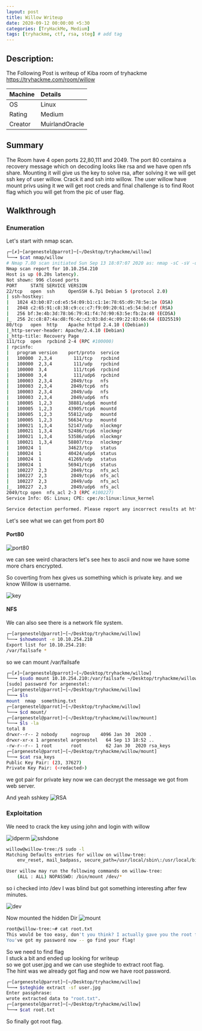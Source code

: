 ```yaml
---
layout: post
title: Willow Writeup
date: 2020-09-12 00:00:00 +5:30
categories: [TryHackMe, Medium]
tags: [tryhackme, ctf, rsa, steg] # add tag
---
```


## Description:

The Following Post is writeup of Kiba room of tryhackme <https://tryhackme.com/room/willow>

|Machine|Details
|:---|:--
|OS | Linux
|Rating | Medium
|Creator | MuirlandOracle

## Summary

  The Room have 4 open ports 22,80,111 and 2049. The port 80 contains a recovery message which on
  decoding looks like rsa and we have open nfs share. Mounting it will give us the key to solve rsa,
  after solving it we will get ssh key of user willow. Crack it and ssh into willow.
  The user willow have mount privs using it we will get root creds and final challenge is to find Root flag which you will get from the pic of user flag.

## Walkthrough

### Enumeration

Let's start with nmap scan.

```bash
┌─[✗]─[argenestel@parrot]─[~/Desktop/tryhackme/willow]
└──╼ $cat nmap/willow
# Nmap 7.80 scan initiated Sun Sep 13 18:07:07 2020 as: nmap -sC -sV -oN nmap/willow 10.10.254.210
Nmap scan report for 10.10.254.210
Host is up (0.20s latency).
Not shown: 996 closed ports
PORT     STATE SERVICE VERSION
22/tcp   open  ssh     OpenSSH 6.7p1 Debian 5 (protocol 2.0)
| ssh-hostkey:
|   1024 43:b0:87:cd:e5:54:09:b1:c1:1e:78:65:d9:78:5e:1e (DSA)
|   2048 c2:65:91:c8:38:c9:cc:c7:f9:09:20:61:e5:54:bd:cf (RSA)
|   256 bf:3e:4b:3d:78:b6:79:41:f4:7d:90:63:5e:fb:2a:40 (ECDSA)
|_  256 2c:c8:87:4a:d8:f6:4c:c3:03:8d:4c:09:22:83:66:64 (ED25519)
80/tcp   open  http    Apache httpd 2.4.10 ((Debian))
|_http-server-header: Apache/2.4.10 (Debian)
|_http-title: Recovery Page
111/tcp  open  rpcbind 2-4 (RPC #100000)
| rpcinfo:
|   program version    port/proto  service
|   100000  2,3,4        111/tcp   rpcbind
|   100000  2,3,4        111/udp   rpcbind
|   100000  3,4          111/tcp6  rpcbind
|   100000  3,4          111/udp6  rpcbind
|   100003  2,3,4       2049/tcp   nfs
|   100003  2,3,4       2049/tcp6  nfs
|   100003  2,3,4       2049/udp   nfs
|   100003  2,3,4       2049/udp6  nfs
|   100005  1,2,3      38881/udp6  mountd
|   100005  1,2,3      43905/tcp6  mountd
|   100005  1,2,3      55812/udp   mountd
|   100005  1,2,3      56634/tcp   mountd
|   100021  1,3,4      52147/udp   nlockmgr
|   100021  1,3,4      52486/tcp6  nlockmgr
|   100021  1,3,4      53586/udp6  nlockmgr
|   100021  1,3,4      58807/tcp   nlockmgr
|   100024  1          34623/tcp   status
|   100024  1          40424/udp6  status
|   100024  1          41269/udp   status
|   100024  1          56941/tcp6  status
|   100227  2,3         2049/tcp   nfs_acl
|   100227  2,3         2049/tcp6  nfs_acl
|   100227  2,3         2049/udp   nfs_acl
|_  100227  2,3         2049/udp6  nfs_acl
2049/tcp open  nfs_acl 2-3 (RPC #100227)
Service Info: OS: Linux; CPE: cpe:/o:linux:linux_kernel

Service detection performed. Please report any incorrect results at https://nmap.org/submit/ .
```

Let's see what we can get from port 80

#### Port80

![port80](/assets/img/willow/port80.png)

we can see weird characters let's see hex to ascii and now we have some more chars encrypted.<br />

So coverting from hex gives us something which is private key.
and we know Willow is username.

![key](/assets/img/willow/somthing.png)

#### NFS

We can also see there is a network file system.</br>

```bash
┌─[argenestel@parrot]─[~/Desktop/tryhackme/willow]
└──╼ $showmount -e 10.10.254.210
Export list for 10.10.254.210:
/var/failsafe *
```
so we can mount /var/failsafe

```bash
┌─[✗]─[argenestel@parrot]─[~/Desktop/tryhackme/willow]
└──╼ $sudo mount 10.10.254.210:/var/failsafe ~/Desktop/tryhackme/willow/mount
[sudo] password for argenestel:
┌─[argenestel@parrot]─[~/Desktop/tryhackme/willow]
└──╼ $ls
mount  nmap  something.txt
┌─[argenestel@parrot]─[~/Desktop/tryhackme/willow]
└──╼ $cd mount/
┌─[argenestel@parrot]─[~/Desktop/tryhackme/willow/mount]
└──╼ $ls -la
total 8
drwxr--r-- 2 nobody     nogroup    4096 Jan 30  2020 .
drwxr-xr-x 1 argenestel argenestel   64 Sep 13 18:52 ..
-rw-r--r-- 1 root       root         62 Jan 30  2020 rsa_keys
┌─[argenestel@parrot]─[~/Desktop/tryhackme/willow/mount]
└──╼ $cat rsa_keys
Public Key Pair: (23, 37627)
Private Key Pair: (<redacted>)
```

we got pair for private key now we can decrypt the message we got from web server.

And yeah sshkey
![RSA](/assets/img/willow/decryptrsa.png)

### Exploitation

We need to crack the key using john and
login with willow

![idperm](/assets/img/willow/idperm.png)
![sshdone](/assets/img/willow/sshdone.png)

```bash
willow@willow-tree:/$ sudo -l
Matching Defaults entries for willow on willow-tree:
    env_reset, mail_badpass, secure_path=/usr/local/sbin\:/usr/local/bin\:/usr/sbin\:/usr/bin\:/sbin\:/bin

User willow may run the following commands on willow-tree:
    (ALL : ALL) NOPASSWD: /bin/mount /dev/*
```

so i checked into /dev I was blind but got something interesting after few minutes.

![dev](/assets/img/willow/hidden_backup.png)

Now mounted the hidden Dir
![mount](/assets/img/willow/mounted.png)

```bash
root@willow-tree:~# cat root.txt
This would be too easy, don't you think? I actually gave you the root flag some time ago.
You've got my password now -- go find your flag!
```

So we need to find flag</br>
I stuck a bit and ended up looking for writeup</br>
so we got user.jpg and we can use steghide to extract root flag.</br>
The hint was we already got flag and now we have root password.

```bash
┌─[argenestel@parrot]─[~/Desktop/tryhackme/willow]
└──╼ $steghide extract -sf user.jpg
Enter passphrase:
wrote extracted data to "root.txt".
┌─[argenestel@parrot]─[~/Desktop/tryhackme/willow]
└──╼ $cat root.txt
```

So finally got root flag.
